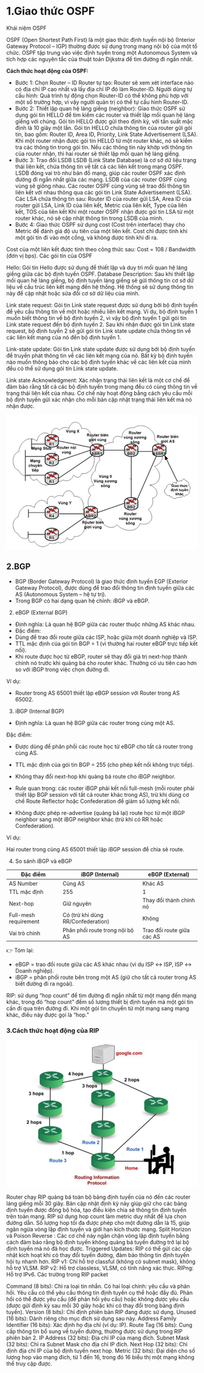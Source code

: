 # 1.Giao thức OSPF
Khái niệm OSPF

OSPF (Open Shortest Path First) là một giao thức định tuyến nội bộ (Interior Gateway Protocol – IGP) thường được sử dụng trong mạng nội bộ của một tổ chức. OSPF tập trung vào việc định tuyến trong một Autonomous System và tích hợp các nguyên tắc của thuật toán Dijkstra để tìm đường đi ngắn nhất.

**Cách thức hoạt động của OSPF:**

- Bước 1: Chọn Router – ID
Router tự tạo: Router sẽ xem xét interface nào có địa chỉ IP cao nhất và lấy địa chỉ IP đó làm Router-ID.
Người dùng tự cấu hình: Quá trình tự động chọn Router-ID có thể không phù hợp với một số trường hợp, vì vậy người quản trị có thể tự cấu hình Router-ID.
- Bước 2: Thiết lập quan hệ láng giềng (neighbor): Giao thức OSPF sử dụng gói tin HELLO để tìm kiếm các router và thiết lập mối quan hệ láng giềng với chúng. Gói tin HELLO được gửi theo định kỳ, với tần suất mặc định là 10 giây một lần.
Gói tin HELLO chứa thông tin của router gửi gói tin, bao gồm: Router ID, Area ID, Priority, Link State Advertisement (LSA).
Khi một router nhận được gói tin HELLO từ một router khác, nó sẽ kiểm tra các thông tin trong gói tin. Nếu các thông tin này khớp với thông tin của router nhận, thì hai router sẽ thiết lập mối quan hệ láng giềng.
- Bước 3: Trao đổi LSDB
LSDB (Link State Database) là cơ sở dữ liệu trạng thái liên kết, chứa thông tin về tất cả các liên kết trong mạng OSPF. LSDB đóng vai trò như bản đồ mạng, giúp các router OSPF xác định đường đi ngắn nhất giữa các mạng.
LSDB của các router OSPF cùng vùng sẽ giống nhau. Các router OSPF cùng vùng sẽ trao đổi thông tin liên kết với nhau thông qua các gói tin Link State Advertisement (LSA).
Các LSA chứa thông tin sau: Router ID của router gửi LSA, Area ID của router gửi LSA, Link ID của liên kết, Metric của liên kết, Type của liên kết, TOS của liên kết
Khi một router OSPF nhận được gói tin LSA từ một router khác, nó sẽ cập nhật thông tin trong LSDB của mình.
- Bước 4: Giao thức OSPF sử dụng cost (Cost trên interface) thay cho Metric để đánh giá độ ưu tiên của một liên kết. Cost chỉ được tính khi một gói tin đi vào một cổng, và không được tính khi đi ra.

Cost của một liên kết được tính theo công thức sau: Cost = 108 / Bandwidth (đơn vị bps).
Các gói tin của OSPF

Hello: Gói tin Hello được sử dụng để thiết lập và duy trì mối quan hệ láng giềng giữa các bộ định tuyến OSPF.
Database Description: Sau khi thiết lập mối quan hệ láng giềng, bộ định tuyến láng giềng sẽ gửi thông tin cơ sở dữ liệu về cấu trúc liên kết mạng đến hệ thống. Hệ thống sẽ sử dụng thông tin này để cập nhật hoặc sửa đổi cơ sở dữ liệu của mình.

Link state request: Gói tin Link state request được sử dụng bởi bộ định tuyến để yêu cầu thông tin về một hoặc nhiều liên kết mạng. Ví dụ, bộ định tuyến 1 muốn biết thông tin về bộ định tuyến 2, vì vậy bộ định tuyến 1 gửi gói tin Link state request đến bộ định tuyến 2. Sau khi nhận được gói tin Link state request, bộ định tuyến 2 sẽ gửi gói tin Link state update chứa thông tin về các liên kết mạng của nó đến bộ định tuyến 1.

Link-state update: Gói tin Link state update được sử dụng bởi bộ định tuyến để truyền phát thông tin về các liên kết mạng của nó. Bất kỳ bộ định tuyến nào muốn thông báo cho các bộ định tuyến khác về các liên kết của mình đều có thể sử dụng gói tin Link state update.

Link state Acknowledgment: Xác nhận trạng thái liên kết là một cơ chế để đảm bảo rằng tất cả các bộ định tuyến trong mạng đều có cùng thông tin về trạng thái liên kết của nhau. Cơ chế này hoạt động bằng cách yêu cầu mỗi bộ định tuyến gửi xác nhận cho mỗi bản cập nhật trạng thái liên kết mà nó nhận được.

![alt text](./images/OSPF.png)



## 2.BGP
- BGP (Border Gateway Protocol) là giao thức định tuyến EGP (Exterior Gateway Protocol), được dùng để trao đổi thông tin định tuyến giữa các AS (Autonomous System – hệ tự trị).
- Trong BGP có hai dạng quan hệ chính: iBGP và eBGP.

2. eBGP (External BGP)
- Định nghĩa: Là quan hệ BGP giữa các router thuộc những AS khác nhau.
- Đặc điểm:
- Dùng để trao đổi route giữa các ISP, hoặc giữa một doanh nghiệp và ISP.
- TTL mặc định của gói tin BGP = 1 (vì thường hai router eBGP trực tiếp kết nối).
- Khi route được học từ eBGP, router sẽ thay đổi giá trị next-hop thành chính nó trước khi quảng bá cho router khác.
Thường có ưu tiên cao hơn so với iBGP trong việc chọn đường đi.

Ví dụ:
- Router trong AS 65001 thiết lập eBGP session với Router trong AS 65002.

3. iBGP (Internal BGP)
- Định nghĩa: Là quan hệ BGP giữa các router trong cùng một AS.

Đặc điểm:

- Được dùng để phân phối các route học từ eBGP cho tất cả router trong cùng AS.
- TTL mặc định của gói tin BGP = 255 (cho phép kết nối không trực tiếp).
- Không thay đổi next-hop khi quảng bá route cho iBGP neighbor.
- Rule quan trọng: các router iBGP phải kết nối full-mesh (mỗi router phải thiết lập BGP session với tất cả router khác trong AS), trừ khi dùng cơ chế Route Reflector hoặc Confederation để giảm số lượng kết nối.

- Không được phép re-advertise (quảng bá lại) route học từ một iBGP neighbor sang một iBGP neighbor khác (trừ khi có RR hoặc Confederation).

Ví dụ:

Hai router trong cùng AS 65001 thiết lập iBGP session để chia sẻ route.

4. So sánh iBGP và eBGP

| Đặc điểm              | iBGP (Internal)                    | eBGP (External)            |
| --------------------- | ---------------------------------- | -------------------------- |
| AS Number             | Cùng AS                            | Khác AS                    |
| TTL mặc định          | 255                                | 1                          |
| Next-hop              | Giữ nguyên                         | Thay đổi thành chính nó    |
| Full-mesh requirement | Có (trừ khi dùng RR/Confederation) | Không                      |
| Vai trò chính         | Phân phối route trong nội bộ AS    | Trao đổi route giữa các AS |

👉 Tóm lại:
- eBGP = trao đổi route giữa các AS khác nhau (ví dụ ISP ↔ ISP, ISP ↔ Doanh nghiệp).
- iBGP = phân phối route bên trong một AS (giữ cho tất cả router trong AS biết đường đi ra ngoài).

RIP: sử dụng “hop count” để tìm đường đi ngắn nhất từ một mạng đến mạng khác, trong đó “hop count” đếm số lượng thiết bị định tuyến mà một gói tin cần đi qua trên đường đi. Khi một gói tin chuyển từ một mạng sang mạng khác, điều này được gọi là “hop.”

### 3.Cách thức hoạt động của RIP
![alt text](./images/rip.png)

Router chạy RIP quảng bá toàn bộ bảng định tuyến của nó đến các router láng giềng mỗi 30 giây. Bản cập nhật định kỳ này giúp giữ cho các bảng định tuyến được đồng bộ hóa, tạo điều kiện chia sẻ thông tin định tuyến trên toàn mạng.
RIP sử dụng hop count làm metric duy nhất để lựa chọn đường dẫn. Số lượng hop tối đa được phép cho một đường dẫn là 15, giúp ngăn ngừa vòng lặp định tuyến và giới hạn kích thước mạng.
Split Horizon và Poison Reverse : Các cơ chế này ngăn chặn vòng lặp định tuyến bằng cách đảm bảo rằng bộ định tuyến không quảng bá tuyến đường trở lại bộ định tuyến mà nó đã học được.
Triggered Updates: RIP có thể gửi các cập nhật kích hoạt khi có thay đổi tuyến đường, đảm bảo thông tin định tuyến hội tụ nhanh hơn.
RIP v1: Chỉ hỗ trợ classful (không có subnet mask), không hỗ trợ VLSM. RIP v2: Hỗ trợ classless, VLSM, có tính năng xác thực. RIPng: Hỗ trợ IPv6.
Các trường trong RIP packet

Command (8 bits): Chỉ ra loại tin nhắn. Có hai loại chính: yêu cầu và phản hồi. Yêu cầu có thể yêu cầu thông tin định tuyến cụ thể hoặc đầy đủ. Phản hồi có thể được yêu cầu (để phản hồi yêu cầu) hoặc không được yêu cầu (được gửi định kỳ sau mỗi 30 giây hoặc khi có thay đổi trong bảng định tuyến).
Version (8 bits): Chỉ định phiên bản RIP đang được sử dụng.
Unused (16 bits): Dành riêng cho mục đích sử dụng sau này.
Address Family Identifier (16 bits): Xác định họ địa chỉ (ví dụ: IP).
Route Tag (16 bits): Cung cấp thông tin bổ sung về tuyến đường, thường được sử dụng trong RIP phiên bản 2.
IP Address (32 bits): Địa chỉ IP của mạng đích.
Subnet Mask (32 bits): Chỉ ra Subnet Mask cho địa chỉ IP đích.
Next Hop (32 bits): Chỉ định địa chỉ IP của bộ định tuyến next hop.
Metric (32 bits): Đại diện cho số lượng hop vào mạng đích, từ 1 đến 16, trong đó 16 biểu thị một mạng không thể truy cập được.
